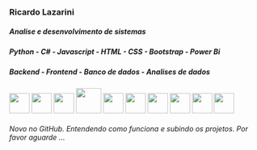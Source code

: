 <h3>Ricardo Lazarini</h3>

##### Analise e desenvolvimento de sistemas 
##### Python - C# - Javascript - HTML - CSS - Bootstrap - Power Bi
##### Backend - Frontend - Banco de dados - Analises de dados

<img src="https://cdn.jsdelivr.net/gh/devicons/devicon/icons/csharp/csharp-original.svg"  height="40" width="40" style="max-width:100%;"></img>
<img src="https://cdn.jsdelivr.net/gh/devicons/devicon/icons/python/python-original.svg"  height="40" width="40" style="max-width:100%;"></img>
<img src="https://cdn.jsdelivr.net/gh/devicons/devicon/icons/java/java-original-wordmark.svg" height="40" width="40" style="max-width:100%;"/></img>
<img src="https://cdn.jsdelivr.net/gh/devicons/devicon/icons/php/php-original.svg" height="50" width="50" style="max-width:100%;"/></img>
<img src="https://cdn.jsdelivr.net/gh/devicons/devicon/icons/html5/html5-original-wordmark.svg" height="40" width="40" style="max-width:100%;"></img>
<img src="https://cdn.jsdelivr.net/gh/devicons/devicon/icons/css3/css3-original-wordmark.svg" height="40" width="40" style="max-width:100%;"></img>
<img src="https://cdn.jsdelivr.net/gh/devicons/devicon/icons/bootstrap/bootstrap-original-wordmark.svg" height="40" width="40" style="max-width:100%;"></img>
<img src="https://cdn.jsdelivr.net/gh/devicons/devicon/icons/jupyter/jupyter-original-wordmark.svg" height="40" width="40" style="max-width:100%;"></img>
<img src="https://cdn.jsdelivr.net/gh/devicons/devicon/icons/mysql/mysql-original.svg" height="40" width="40" style="max-width:100%;"></img>
<img src="https://cdn.jsdelivr.net/gh/devicons/devicon/icons/microsoftsqlserver/microsoftsqlserver-plain.svg" height="40" width="40" style="max-width:100%;"></img>

###### Novo no GitHub. Entendendo como funciona e subindo os projetos. Por favor aguarde ...
